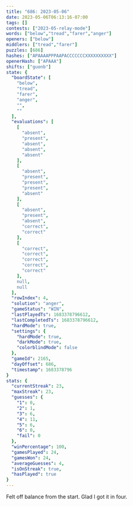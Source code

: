 ```yaml
---
title: "686: 2023-05-06"
date: 2023-05-06T06:13:16-07:00
tags: []
contests: ["2023-05-relay-mode"]
words: ["below","tread","farer","anger"]
openers: ["below"]
middlers: ["tread","farer"]
puzzles: [686]
hashes: ["APAAAAPPPAAPACCCCCCCXXXXXXXXXX"]
openerHash: ["APAAA"]
shifts: ["guonb"]
state: {
  "boardState": [
    "below",
    "tread",
    "farer",
    "anger",
    "",
    ""
  ],
  "evaluations": [
    [
      "absent",
      "present",
      "absent",
      "absent",
      "absent"
    ],
    [
      "absent",
      "present",
      "present",
      "present",
      "absent"
    ],
    [
      "absent",
      "present",
      "absent",
      "correct",
      "correct"
    ],
    [
      "correct",
      "correct",
      "correct",
      "correct",
      "correct"
    ],
    null,
    null
  ],
  "rowIndex": 4,
  "solution": "anger",
  "gameStatus": "WIN",
  "lastPlayedTs": 1683378796612,
  "lastCompletedTs": 1683378796612,
  "hardMode": true,
  "settings": {
    "hardMode": true,
    "darkMode": true,
    "colorblindMode": false
  },
  "gameId": 2165,
  "dayOffset": 686,
  "timestamp": 1683378796
}
stats: {
  "currentStreak": 23,
  "maxStreak": 23,
  "guesses": {
    "1": 0,
    "2": 1,
    "3": 6,
    "4": 11,
    "5": 6,
    "6": 0,
    "fail": 0
  },
  "winPercentage": 100,
  "gamesPlayed": 24,
  "gamesWon": 24,
  "averageGuesses": 4,
  "isOnStreak": true,
  "hasPlayed": true
}
---
```

<!-- more -->
Felt off balance from the start. Glad I got it in four.
